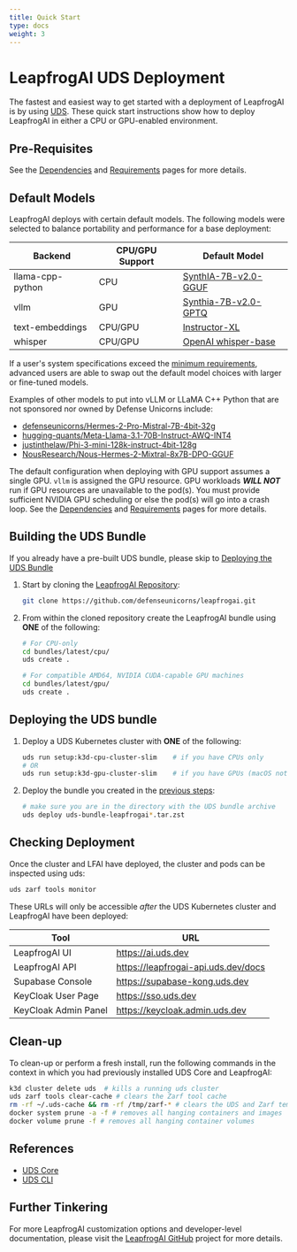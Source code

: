 ```yaml
---
title: Quick Start
type: docs
weight: 3
---
```


# LeapfrogAI UDS Deployment

The fastest and easiest way to get started with a deployment of LeapfrogAI is by using [UDS](https://github.com/defenseunicorns/uds-core). These quick start instructions show how to deploy LeapfrogAI in either a CPU or GPU-enabled environment.

## Pre-Requisites

See the [Dependencies](https://docs.leapfrog.ai/docs/local-deploy-guide/dependencies/) and [Requirements](https://docs.leapfrog.ai/docs/local-deploy-guide/requirements/) pages for more details.

## Default Models

LeapfrogAI deploys with certain default models. The following models were selected to balance portability and performance for a base deployment:

| Backend            | CPU/GPU Support   | Default Model                                                                  |
| ------------------ | ----------------- | ------------------------------------------------------------------------------ |
| llama-cpp-python   | CPU               | [SynthIA-7B-v2.0-GGUF](https://huggingface.co/TheBloke/SynthIA-7B-v2.0-GGUF)   |
| vllm               | GPU               | [Synthia-7B-v2.0-GPTQ](https://huggingface.co/TheBloke/SynthIA-7B-v2.0-GPTQ)   |
| text-embeddings    | CPU/GPU           | [Instructor-XL](https://huggingface.co/hkunlp/instructor-xl)                   |
| whisper            | CPU/GPU           | [OpenAI whisper-base](https://huggingface.co/openai/whisper-base)              |

If a user's system specifications exceed the [minimum requirements](https://docs.leapfrog.ai/docs/local-deploy-guide/requirements/), advanced users are able to swap out the default model choices with larger or fine-tuned models.

Examples of other models to put into vLLM or LLaMA C++ Python that are not sponsored nor owned by Defense Unicorns include:

- [defenseunicorns/Hermes-2-Pro-Mistral-7B-4bit-32g](https://huggingface.co/defenseunicorns/Hermes-2-Pro-Mistral-7B-4bit-32g)
- [hugging-quants/Meta-Llama-3.1-70B-Instruct-AWQ-INT4](https://huggingface.co/hugging-quants/Meta-Llama-3.1-70B-Instruct-AWQ-INT4)
- [justinthelaw/Phi-3-mini-128k-instruct-4bit-128g](https://huggingface.co/justinthelaw/Phi-3-mini-128k-instruct-4bit-128g)
- [NousResearch/Nous-Hermes-2-Mixtral-8x7B-DPO-GGUF](https://huggingface.co/NousResearch/Nous-Hermes-2-Mixtral-8x7B-DPO-GGUF)

The default configuration when deploying with GPU support assumes a single GPU. `vllm` is assigned the GPU resource. GPU workloads **_WILL NOT_** run if GPU resources are unavailable to the pod(s). You must provide sufficient NVIDIA GPU scheduling or else the pod(s) will go into a crash loop. See the [Dependencies](https://docs.leapfrog.ai/docs/local-deploy-guide/dependencies/) and [Requirements](https://docs.leapfrog.ai/docs/local-deploy-guide/requirements/) pages for more details.

## Building the UDS Bundle

If you already have a pre-built UDS bundle, please skip to [Deploying the UDS Bundle](#deploying-the-uds-bundle)

1. Start by cloning the [LeapfrogAI Repository](https://github.com/defenseunicorns/leapfrogai):

    ``` bash
    git clone https://github.com/defenseunicorns/leapfrogai.git
    ```

2. From within the cloned repository create the LeapfrogAI bundle using **ONE** of the following:

    ```bash
    # For CPU-only
    cd bundles/latest/cpu/
    uds create .

    # For compatible AMD64, NVIDIA CUDA-capable GPU machines
    cd bundles/latest/gpu/
    uds create .
    ```

## Deploying the UDS bundle

1. Deploy a UDS Kubernetes cluster with **ONE** of the following:

    ```bash
    uds run setup:k3d-cpu-cluster-slim    # if you have CPUs only
    # OR
    uds run setup:k3d-gpu-cluster-slim    # if you have GPUs (macOS not supported)
    ```

2. Deploy the bundle you created in the [previous steps](#building-the-uds-bundle):

    ```bash
    # make sure you are in the directory with the UDS bundle archive
    uds deploy uds-bundle-leapfrogai*.tar.zst
    ```

## Checking Deployment

Once the cluster and LFAI have deployed, the cluster and pods can be inspected using uds:

```bash
uds zarf tools monitor
```

These URLs will only be accessible *after* the UDS Kubernetes cluster and LeapfrogAI have been deployed:

| Tool                  | URL                                   |
| --------------------- | ------------------------------------- |
| LeapfrogAI UI         | <https://ai.uds.dev>                  |
| LeapfrogAI API        | <https://leapfrogai-api.uds.dev/docs> |
| Supabase Console      | <https://supabase-kong.uds.dev>       |
| KeyCloak User Page    | <https://sso.uds.dev>                 |
| KeyCloak Admin Panel  | <https://keycloak.admin.uds.dev>      |

## Clean-up

To clean-up or perform a fresh install, run the following commands in the context in which you had previously installed UDS Core and LeapfrogAI:

```bash
k3d cluster delete uds  # kills a running uds cluster
uds zarf tools clear-cache # clears the Zarf tool cache
rm -rf ~/.uds-cache && rm -rf /tmp/zarf-* # clears the UDS and Zarf temporary files
docker system prune -a -f # removes all hanging containers and images
docker volume prune -f # removes all hanging container volumes
```

## References

- [UDS Core](https://github.com/defenseunicorns/uds-core)
- [UDS CLI](https://github.com/defenseunicorns/uds-cli)

## Further Tinkering

For more LeapfrogAI customization options and developer-level documentation, please visit the [LeapfrogAI GitHub](https://github.com/defenseunicorns/leapfrogai) project for more details.
